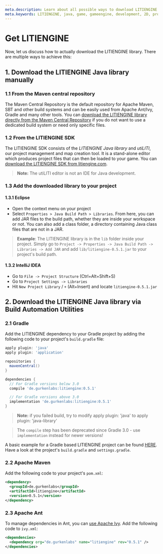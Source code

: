 ```yaml
---
meta.description: Learn about all possible ways to download LITIENGINE and include it in your project.
meta.keywords: LITIENGINE, java, game, gameengine, development, 2D, programming, library, SDK, repository, build
---
```


# Get LITIENGINE
Now, let us discuss how to actually download the LITIENGINE library. There are multiple ways to achieve this:

## 1. Download the LITIENGINE Java library manually

### 1.1 From the Maven central repository
The Maven Central Repository is the default repository for Apache Maven, SBT and other build systems and can be easily used from Apache Ant/Ivy, Gradle and many other tools. You can [download the LITIENGINE library directly from the Maven Central Repository](https://search.maven.org/artifact/de.gurkenlabs/litiengine/) if you do not want to use a dedicated build system or need only specific files.

### 1.2 From the LITIENGINE SDK

The LITIENGINE SDK consists of the *LITIENGINE Java library* and *utiLITI*, our project management and map creation tool. It is a stand-alone editor which produces project files that can then be loaded to your game. You can [download the LITIENGINE SDK from litiengine.com](https://litiengine.com/download/).

> **Note:** The utiLITI editor is not an IDE for Java development.

### 1.3 Add the downloaded library to your project
#### 1.3.1 Eclipse
* Open the context menu on your project
* Select `Properties > Java Build Path > Libraries`. From here, you can add JAR files to the build path, whether they are inside your workspace or not. You can also add a class folder, a directory containing Java class files that are not in a JAR.

> **Example**: The LITIENGINE library is in the `lib` folder inside your project. Simply go to `Project -> Properties -> Java Build Path -> Libraries -> Add JAR` and add `lib/litiengine-0.5.1.jar` to your project's build path.

#### 1.3.2 IntelliJ IDEA
* Go to `File -> Project Structure` (Ctrl+Alt+Shift+S)
* Go to `Project Settings -> Libraries`
* Hit `New Project Library` / `+` (Alt+Insert) and locate `litiengine-0.5.1.jar`

## 2. Download the LITIENGINE Java library via Build Automation Utilities
### 2.1 Gradle
Add the LITIENGINE dependency to your Gradle project by adding the following code to your project's `build.gradle` file:

```groovy
apply plugin: 'java'
apply plugin: 'application'

repositories {
  mavenCentral()
}

dependencies {
  // For Gradle versions below 3.0
  compile 'de.gurkenlabs:litiengine:0.5.1'

  // For Gradle versions above 3.0
  implementation 'de.gurkenlabs:litiengine:0.5.1'
}
```
> **Note:** if you failed build, try to modify apply plugin: 'java' to apply plugin: 'java-library'

> The `compile` step has been deprecated since Gradle 3.0 - use `implementation` instead for newer versions!

A basic example for a Gradle based LITIENGINE project can be found [HERE](https://github.com/gurkenlabs/litiengine-gurk-nukem). Have a look at the project's `build.gradle` and `settings.gradle`.

### 2.2 Apache Maven
Add the following code to your project's `pom.xml`:
```xml
<dependency>
  <groupId>de.gurkenlabs</groupId>
  <artifactId>litiengine</artifactId>
  <version>0.5.1</version>
</dependency>
```

### 2.3 Apache Ant
To manage dependencies in Ant, you can [use Apache Ivy](https://emptyhammock.com/blog/download-dependencies-with-ant-and-ivy.html). 
Add the following code to `ivy.xml`:
```xml
<dependencies>
  <dependency org="de.gurkenlabs" name="litiengine" rev="0.5.1" />
</dependencies>
```